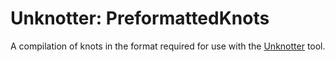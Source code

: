 # Unknotter: PreformattedKnots
A compilation of knots in the format required for use with the [Unknotter](https://github.com/brendanlynn/Unknotter/) tool.
